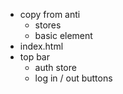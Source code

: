 
* copy from anti
  * stores
  * basic element
* index.html
* top bar
  * auth store
  * log in / out buttons
